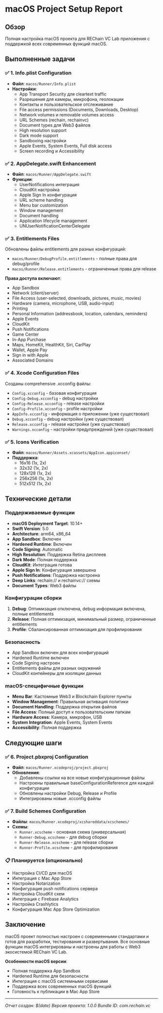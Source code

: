 # macOS Project Setup Report

## Обзор
Полная настройка macOS проекта для REChain VC Lab приложения с поддержкой всех современных функций macOS.

## Выполненные задачи

### ✅ 1. Info.plist Configuration
- **Файл**: `macos/Runner/Info.plist`
- **Настройки**:
  - App Transport Security для cleartext traffic
  - Разрешения для камеры, микрофона, геолокации
  - Контакты и пользовательское отслеживание
  - File access permissions (Documents, Downloads, Desktop)
  - Network volumes и removable volumes access
  - URL Schemes (rechain, rechainvc)
  - Document types для Web3 файлов
  - High resolution support
  - Dark mode support
  - Sandboxing настройки
  - Apple Events, System Events, Full disk access
  - Screen recording и Accessibility

### ✅ 2. AppDelegate.swift Enhancement
- **Файл**: `macos/Runner/AppDelegate.swift`
- **Функции**:
  - UserNotifications интеграция
  - CloudKit настройка
  - Apple Sign In конфигурация
  - URL scheme handling
  - Menu bar customization
  - Window management
  - Document handling
  - Application lifecycle management
  - UNUserNotificationCenterDelegate

### ✅ 3. Entitlements Files
Обновлены файлы entitlements для разных конфигураций:
- `macos/Runner/DebugProfile.entitlements` - полные права для debug/profile
- `macos/Runner/Release.entitlements` - ограниченные права для release

**Права доступа включают**:
- App Sandbox
- Network (client/server)
- File Access (user-selected, downloads, pictures, music, movies)
- Hardware (camera, microphone, USB, audio-input)
- Printing
- Personal Information (addressbook, location, calendars, reminders)
- Apple Events
- CloudKit
- Push Notifications
- Game Center
- In-App Purchase
- Maps, HomeKit, HealthKit, Siri, CarPlay
- Wallet, Apple Pay
- Sign in with Apple
- Associated Domains

### ✅ 4. Xcode Configuration Files
Созданы comprehensive .xcconfig файлы:
- `Config.xcconfig` - базовая конфигурация
- `Config-Debug.xcconfig` - debug настройки
- `Config-Release.xcconfig` - release настройки
- `Config-Profile.xcconfig` - profile настройки
- `AppInfo.xcconfig` - информация о приложении (уже существовал)
- `Debug.xcconfig` - debug настройки (уже существовал)
- `Release.xcconfig` - release настройки (уже существовал)
- `Warnings.xcconfig` - настройки предупреждений (уже существовал)

### ✅ 5. Icons Verification
- **Файл**: `macos/Runner/Assets.xcassets/AppIcon.appiconset/`
- **Поддержка**:
  - 16x16 (1x, 2x)
  - 32x32 (1x, 2x)
  - 128x128 (1x, 2x)
  - 256x256 (1x, 2x)
  - 512x512 (1x, 2x)

## Технические детали

### Поддерживаемые функции
- **macOS Deployment Target**: 10.14+
- **Swift Version**: 5.0
- **Architecture**: arm64, x86_64
- **App Sandbox**: Включен
- **Hardened Runtime**: Включен
- **Code Signing**: Automatic
- **High Resolution**: Поддержка Retina дисплеев
- **Dark Mode**: Полная поддержка
- **CloudKit**: Интеграция готова
- **Apple Sign In**: Конфигурация завершена
- **Push Notifications**: Поддержка настроена
- **Deep Links**: rechain:// и rechainvc:// схемы
- **Document Types**: Web3 файлы

### Конфигурации сборки
1. **Debug**: Оптимизация отключена, debug информация включена, полные entitlements
2. **Release**: Полная оптимизация, минимальный размер, ограниченные entitlements
3. **Profile**: Сбалансированная оптимизация для профилирования

### Безопасность
- App Sandbox включен для всех конфигураций
- Hardened Runtime включен
- Code Signing настроен
- Entitlements файлы для разных окружений
- CloudKit контейнеры для изоляции данных

### macOS-специфичные функции
- **Menu Bar**: Кастомные Web3 и Blockchain Explorer пункты
- **Window Management**: Правильная активация политики
- **Document Handling**: Поддержка открытия файлов
- **File Access**: Полный доступ к пользовательским папкам
- **Hardware Access**: Камера, микрофон, USB
- **System Integration**: Apple Events, System Events
- **Accessibility**: Полная поддержка

## Следующие шаги

### ✅ 6. Project.pbxproj Configuration
- **Файл**: `macos/Runner.xcodeproj/project.pbxproj`
- **Обновления**:
  - Добавлены ссылки на все новые конфигурационные файлы
  - Настроены правильные baseConfigurationReference для каждой конфигурации
  - Обновлены настройки Debug, Release и Profile
  - Интегрированы новые .xcconfig файлы

### ✅ 7. Build Schemes Configuration
- **Файлы**: `macos/Runner.xcodeproj/xcshareddata/xcschemes/`
- **Схемы**:
  - `Runner.xcscheme` - основная схема (универсальная)
  - `Runner-Debug.xcscheme` - для debug сборки
  - `Runner-Release.xcscheme` - для release сборки
  - `Runner-Profile.xcscheme` - для профилирования

### 📋 Планируется (опционально)
- Настройка CI/CD для macOS
- Интеграция с Mac App Store
- Настройка Notarization
- Конфигурация push notifications сервера
- Настройка CloudKit схем
- Интеграция с Firebase Analytics
- Настройка Crashlytics
- Конфигурация Mac App Store Optimization

## Заключение
macOS проект полностью настроен с современными стандартами и готов для разработки, тестирования и развертывания. Все основные функции macOS интегрированы и настроены для работы с Web3 экосистемой REChain VC Lab.

**Особенности macOS версии**:
- Полная поддержка App Sandbox
- Hardened Runtime для безопасности
- Интеграция с macOS системными сервисами
- Поддержка всех современных macOS функций
- Готовность к публикации в Mac App Store

---
*Отчет создан: $(date)*
*Версия проекта: 1.0.0*
*Bundle ID: com.rechain.vc*
